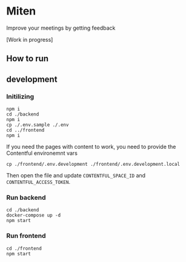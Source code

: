 # Miten

Improve your meetings by getting feedback

[Work in progress]

## How to run

## development

### Initilizing

```
npm i
cd ./backend
npm i
cp ./.env.sample ./.env
cd ../frontend
npm i
```

If you need the pages with content to work, you need to provide the Contentful environemnt vars

```
cp ./frontend/.env.development ./frontend/.env.development.local
```

Then open the file and update `CONTENTFUL_SPACE_ID` and `CONTENTFUL_ACCESS_TOKEN`.

### Run backend

```
cd ./backend
docker-compose up -d
npm start
```

### Run frontend

```
cd ./frontend
npm start
```
